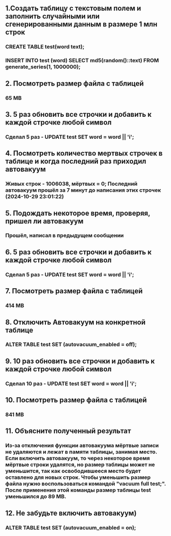 ## 1.Создать таблицу с текстовым полем и заполнить случайными или сгенерированными данным в размере 1 млн строк
### CREATE TABLE test(word text);
### INSERT INTO test (word) SELECT md5(random()::text) FROM generate_series(1, 1000000);

## 2. Посмотреть размер файла с таблицей
### 65 MB

## 3. 5 раз обновить все строчки и добавить к каждой строчке любой символ
### Сделал 5 раз - UPDATE test SET word = word || 'i';

## 4. Посмотреть количество мертвых строчек в таблице и когда последний раз приходил автовакуум
### Живых строк - 1006038, мёртвых = 0; Последний автовакуум прошёл за 7 минут до написания этих строчек (2024-10-29 23:01:22)

## 5. Подождать некоторое время, проверяя, пришел ли автовакуум
### Прошёл, написал в предыдущем сообщении

## 6. 5 раз обновить все строчки и добавить к каждой строчке любой символ
### Сделал 5 раз - UPDATE test SET word = word || 'i';

## 7. Посмотреть размер файла с таблицей
### 414 MB

## 8. Отключить Автовакуум на конкретной таблице
### ALTER TABLE test SET (autovacuum_enabled = off);

## 9. 10 раз обновить все строчки и добавить к каждой строчке любой символ
### Сделал 10 раз - UPDATE test SET word = word || 'i';

## 10. Посмотреть размер файла с таблицей
### 841 MB

## 11. Объясните полученный результат
### Из-за отключения функции автовакуума мёртвые записи не удаляются и лежат в памяти таблицы, занимая место. Если включить автовакуум, то через некоторое время мёртвые строки удалятся, но размер таблицы может не уменьшится, так как освободившееся место будет оставлено для новых строк. Чтобы уменьшить размер файла нужно воспользоваться командой "vacuum full test;". После применения этой команды размер таблицы test уменьшился до 89 MB.

## 12. Не забудьте включить автовакуум)
### ALTER TABLE test SET (autovacuum_enabled = on);
